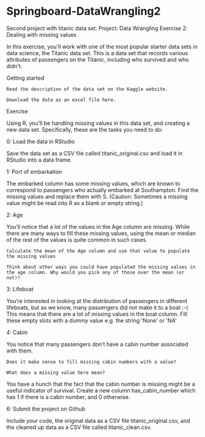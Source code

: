 # Springboard-DataWrangling2
Second project with titanic data set.
Project: Data Wrangling Exercise 2: Dealing with missing values

In this exercise, you'll work with one of the most popular starter data sets in data science, the Titanic data set. This is a data set that records various attributes of passengers on the Titanic, including who survived and who didn’t.

Getting started

    Read the description of the data set on the Kaggle website.

    Download the data as an excel file here.

Exercise

Using R, you’ll be handling missing values in this data set, and creating a new data set. Specifically, these are the tasks you need to do:

0: Load the data in RStudio

Save the data set as a CSV file called titanic_original.csv and load it in RStudio into a data frame.

1: Port of embarkation

The embarked column has some missing values, which are known to correspond to passengers who actually embarked at Southampton. Find the missing values and replace them with S. (Caution: Sometimes a missing value might be read into R as a blank or empty string.)

2: Age

You’ll notice that a lot of the values in the Age column are missing. While there are many ways to fill these missing values, using the mean or median of the rest of the values is quite common in such cases.

    Calculate the mean of the Age column and use that value to populate the missing values

    Think about other ways you could have populated the missing values in the age column. Why would you pick any of those over the mean (or not)?

3: Lifeboat

You’re interested in looking at the distribution of passengers in different lifeboats, but as we know, many passengers did not make it to a boat :-( This means that there are a lot of missing values in the boat column. Fill these empty slots with a dummy value e.g. the string 'None' or 'NA'

4: Cabin

You notice that many passengers don’t have a cabin number associated with them.

    Does it make sense to fill missing cabin numbers with a value?

    What does a missing value here mean?

You have a hunch that the fact that the cabin number is missing might be a useful indicator of survival. Create a new column has_cabin_number which has 1 if there is a cabin number, and 0 otherwise.

6: Submit the project on Github

Include your code, the original data as a CSV file titanic_original.csv, and the cleaned up data as a CSV file called titanic_clean.csv.
